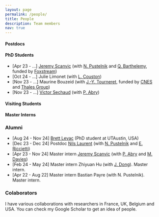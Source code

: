 ```yaml
---
layout: page
permalink: /people/
title: People
description: Team members
nav: true
---
```


#### Postdocs

#### PhD Students

- [Apr 23 - ...] [Jeremy Scanvic](https://jeremyscanvic.com/) (with [N. Pustelnik](https://perso.ens-lyon.fr/patrice.abry/) and [Q. Barthelemy](https://scholar.google.fr/citations?user=97OQs9IAAAAJ&hl=en), funded by [Foxstream](https://www.foxstream.us.com/))
- [Oct 24 - ...] Julie Limonet (with [L. Couston](https://louiscouston.github.io/))
- [Nov 23 - ...] Maurine Bouzeid (with [J.-Y. Tourneret](https://perso.tesa.prd.fr/jyt/), funded by [CNES](https://cnes.fr/en) and [Thales Group](https://www.thalesgroup.com/en/services))
- [Nov 23 - ...] [Victor Sechaud](https://www.ens-lyon.fr/PHYSIQUE/presentation/annuaire/sechaud-victor) (with [P. Abry](https://perso.ens-lyon.fr/patrice.abry/))

#### Visiting Students


#### Master Interns


### Alumni
- [Aug 24 - Nov 24] [Brett Levac](https://scholar.google.com/citations?user=rRHEl5UAAAAJ&hl=en) (PhD student at UTAustin, USA)
- [Dec 23 - Dec 24] Postdoc [Nils Laurent](https://nils-laurent.github.io/) (with [N. Pustelnik](https://perso.ens-lyon.fr/nelly.pustelnik/) and [E. Riccietti](https://perso.ens-lyon.fr/elisa.riccietti/))
- [Apr 23 - Nov 24] Master intern [Jeremy Scanvic](https://jeremyscanvic.com/) (with [P. Abry](https://perso.ens-lyon.fr/patrice.abry/) and [M. Davies](https://www.eng.ed.ac.uk/about/people/professor-michael-e-davies))
- [Feb 24 - May 24] Master intern Zhiyuan Hu (with [J. Dong](https://scholar.google.fr/citations?user=0itnpNgAAAAJ&hl=fr)). Master intern.
- [Apr 22 - Aug 22] Master intern Bastian Payre (with N. Pustelnik). Master intern.

### Colaborators

I have various collaborations with researchers in France, UK, Belgium and USA. You can check my Google Scholar to get an idea of people.
